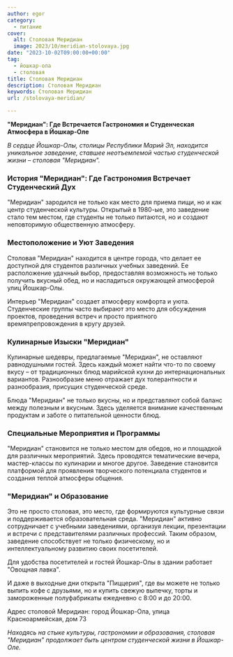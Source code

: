 ```yaml
---
author: egor
category:
  - питание
cover:
  alt: Столовая Меридиан
  image: 2023/10/meridian-stolovaya.jpg
date: "2023-10-02T09:00:00+00:00"
tag:
  - йошкар-ола
  - столовая
title: Столовая Меридиан
description: Столовая Меридиан
keywords: Столовая Меридиан
url: /stolovaya-meridian/

---
```

**"Меридиан": Где Встречается Гастрономия и Студенческая Атмосфера в Йошкар-Оле**

_В сердце Йошкар-Олы, столицы Республики Марий Эл, находится уникальное заведение, ставшее неотъемлемой частью студенческой жизни – столовая "Меридиан"._

### **История "Меридиан": Где Гастрономия Встречает Студенческий Дух**

"Меридиан" зародился не только как место для приема пищи, но и как центр студенческой культуры. Открытый в 1980-ые, это заведение стало тем местом, где студенты не только питаются, но и создают неповторимую общественную атмосферу.

### **Местоположение и Уют Заведения**

Столовая "Меридиан" находится в центре города, что делает ее доступной для студентов различных учебных заведений. Ее расположение удачный выбор, предоставляя возможность не только получить вкусный обед, но и насладиться окружающей атмосферой улиц Йошкар-Олы.

Интерьер "Меридиан" создает атмосферу комфорта и уюта. Студенческие группы часто выбирают это место для обсуждения проектов, проведения встреч и просто приятного времяпрепровождения в кругу друзей.

### **Кулинарные Изыски "Меридиан"**

Кулинарные шедевры, предлагаемые "Меридиан", не оставляют равнодушными гостей. Здесь каждый может найти что-то по своему вкусу – от традиционных блюд марийской кухни до интернациональных вариантов. Разнообразие меню отражает дух толерантности и разнообразия, присущих студенческой среде.

Блюда "Меридиан" не только вкусны, но и представляют собой баланс между полезным и вкусным. Здесь уделяется внимание качественным продуктам и заботе о питательной ценности блюд.

### **Специальные Мероприятия и Программы**

"Меридиан" становится не только местом для обедов, но и площадкой для различных мероприятий. Здесь проводятся тематические вечера, мастер-классы по кулинарии и многое другое. Заведение становится платформой для проявления творческого потенциала студентов и создания теплой атмосферы общения.

### **"Меридиан" и Образование**

Это не просто столовая, это место, где формируются культурные связи и поддерживается образовательная среда. "Меридиан" активно сотрудничает с учебными заведениями, организуя лекции, презентации и встречи с представителями различных профессий. Таким образом, заведение способствует не только физическому, но и интеллектуальному развитию своих посетителей.

Для удобства посетителей и гостей Йошкар-Олы в здании работает "Овощная лавка".

И даже в выходные дни открыта "Пиццерия", где вы можете не только выпить кофе с друзьями, но и купить свежую выпечку, торты и замороженные полуфабрикаты ежедневно с 8:00 и до 20:00.

Адрес столовой Меридиан: город Йошкар-Ола, улица Красноармейская, дом 73

_Находясь на стыке культуры, гастрономии и образования, столовая "Меридиан" продолжает быть центром студенческой жизни в Йошкар-Оле._

